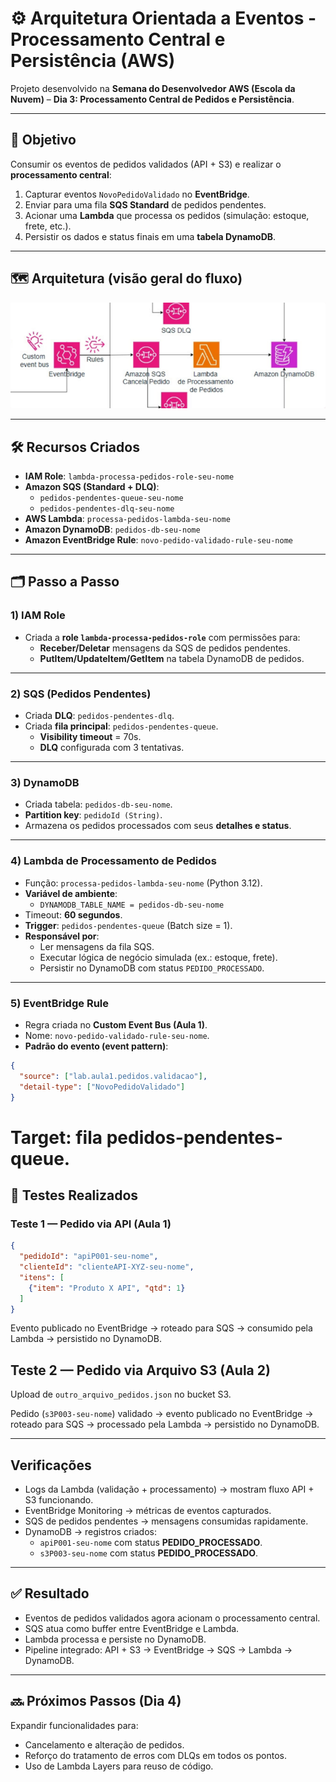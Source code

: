 # ⚙️ Arquitetura Orientada a Eventos - Processamento Central e Persistência (AWS)

Projeto desenvolvido na **Semana do Desenvolvedor AWS (Escola da Nuvem)** – **Dia 3: Processamento Central de Pedidos e Persistência**.  

---

## 🎯 Objetivo
Consumir os eventos de pedidos validados (API + S3) e realizar o **processamento central**:  
1. Capturar eventos `NovoPedidoValidado` no **EventBridge**.  
2. Enviar para uma fila **SQS Standard** de pedidos pendentes.  
3. Acionar uma **Lambda** que processa os pedidos (simulação: estoque, frete, etc.).  
4. Persistir os dados e status finais em uma **tabela DynamoDB**.  

---

## 🗺️ Arquitetura (visão geral do fluxo)

![Arquitetura AWS Dia 2](./assets/ArquiteturaDia3.png)

---

## 🛠️ Recursos Criados

- **IAM Role**: `lambda-processa-pedidos-role-seu-nome`  
- **Amazon SQS (Standard + DLQ)**:  
  - `pedidos-pendentes-queue-seu-nome`  
  - `pedidos-pendentes-dlq-seu-nome`  
- **AWS Lambda**: `processa-pedidos-lambda-seu-nome`  
- **Amazon DynamoDB**: `pedidos-db-seu-nome`  
- **Amazon EventBridge Rule**: `novo-pedido-validado-rule-seu-nome`  

---

## 🗂️ Passo a Passo

### 1) IAM Role
- Criada a **role `lambda-processa-pedidos-role`** com permissões para:  
  - **Receber/Deletar** mensagens da SQS de pedidos pendentes.  
  - **PutItem/UpdateItem/GetItem** na tabela DynamoDB de pedidos.  

---

### 2) SQS (Pedidos Pendentes)
- Criada **DLQ**: `pedidos-pendentes-dlq`.  
- Criada **fila principal**: `pedidos-pendentes-queue`.  
  - **Visibility timeout** = 70s.  
  - **DLQ** configurada com 3 tentativas.  

---

### 3) DynamoDB
- Criada tabela: `pedidos-db-seu-nome`.  
- **Partition key**: `pedidoId (String)`.  
- Armazena os pedidos processados com seus **detalhes e status**.  

---

### 4) Lambda de Processamento de Pedidos
- Função: `processa-pedidos-lambda-seu-nome` (Python 3.12).  
- **Variável de ambiente**:  
  - `DYNAMODB_TABLE_NAME = pedidos-db-seu-nome`  
- Timeout: **60 segundos**.  
- **Trigger**: `pedidos-pendentes-queue` (Batch size = 1).  
- **Responsável por**:  
  - Ler mensagens da fila SQS.  
  - Executar lógica de negócio simulada (ex.: estoque, frete).  
  - Persistir no DynamoDB com status `PEDIDO_PROCESSADO`.  

---

### 5) EventBridge Rule
- Regra criada no **Custom Event Bus (Aula 1)**.  
- Nome: `novo-pedido-validado-rule-seu-nome`.  
- **Padrão do evento (event pattern)**:  
```json
{
  "source": ["lab.aula1.pedidos.validacao"],
  "detail-type": ["NovoPedidoValidado"]
}
```

# Target: fila pedidos-pendentes-queue.

## 🔬 Testes Realizados

### Teste 1 — Pedido via API (Aula 1)

```json
{
  "pedidoId": "apiP001-seu-nome",
  "clienteId": "clienteAPI-XYZ-seu-nome",
  "itens": [
    {"item": "Produto X API", "qtd": 1}
  ]
}
```
Evento publicado no EventBridge → roteado para SQS → consumido pela Lambda → persistido no DynamoDB.

## Teste 2 — Pedido via Arquivo S3 (Aula 2)

Upload de `outro_arquivo_pedidos.json` no bucket S3.

Pedido (`s3P003-seu-nome`) validado → evento publicado no EventBridge → roteado para SQS → processado pela Lambda → persistido no DynamoDB.

---

## Verificações

- Logs da Lambda (validação + processamento) → mostram fluxo API + S3 funcionando.
- EventBridge Monitoring → métricas de eventos capturados.
- SQS de pedidos pendentes → mensagens consumidas rapidamente.
- DynamoDB → registros criados:
  - `apiP001-seu-nome` com status **PEDIDO_PROCESSADO**.
  - `s3P003-seu-nome` com status **PEDIDO_PROCESSADO**.

---

## ✅ Resultado

- Eventos de pedidos validados agora acionam o processamento central.
- SQS atua como buffer entre EventBridge e Lambda.
- Lambda processa e persiste no DynamoDB.
- Pipeline integrado: API + S3 → EventBridge → SQS → Lambda → DynamoDB.

---

## 🔜 Próximos Passos (Dia 4)

Expandir funcionalidades para:

- Cancelamento e alteração de pedidos.
- Reforço do tratamento de erros com DLQs em todos os pontos.
- Uso de Lambda Layers para reuso de código.
